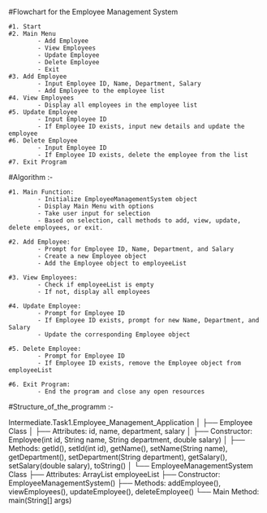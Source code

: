
#Flowchart for the Employee Management System

    #1. Start
    #2. Main Menu
            - Add Employee
            - View Employees
            - Update Employee
            - Delete Employee
            - Exit
    #3. Add Employee
            - Input Employee ID, Name, Department, Salary
            - Add Employee to the employee list
    #4. View Employees
            - Display all employees in the employee list
    #5. Update Employee
            - Input Employee ID
            - If Employee ID exists, input new details and update the employee
    #6. Delete Employee
            - Input Employee ID
            - If Employee ID exists, delete the employee from the list
    #7. Exit Program

#Algorithm :- 

    #1. Main Function:
            - Initialize EmployeeManagementSystem object
            - Display Main Menu with options
            - Take user input for selection
            - Based on selection, call methods to add, view, update, delete employees, or exit.

    #2. Add Employee:
            - Prompt for Employee ID, Name, Department, and Salary
            - Create a new Employee object
            - Add the Employee object to employeeList

    #3. View Employees:
            - Check if employeeList is empty
            - If not, display all employees

    #4. Update Employee:
            - Prompt for Employee ID
            - If Employee ID exists, prompt for new Name, Department, and Salary
            - Update the corresponding Employee object

    #5. Delete Employee:
            - Prompt for Employee ID
            - If Employee ID exists, remove the Employee object from employeeList

    #6. Exit Program:
            - End the program and close any open resources

#Structure_of_the_programm :- 

Intermediate.Task1.Employee_Management_Application
│
├── Employee Class
│   ├── Attributes: id, name, department, salary
│   ├── Constructor: Employee(int id, String name, String department, double salary)
│   ├── Methods: getId(), setId(int id), getName(), setName(String name), getDepartment(), setDepartment(String department), getSalary(), setSalary(double salary), toString()
│
└── EmployeeManagementSystem Class
    ├── Attributes: ArrayList<Employee> employeeList
    ├── Constructor: EmployeeManagementSystem()
    ├── Methods: addEmployee(), viewEmployees(), updateEmployee(), deleteEmployee()
    └── Main Method: main(String[] args)
